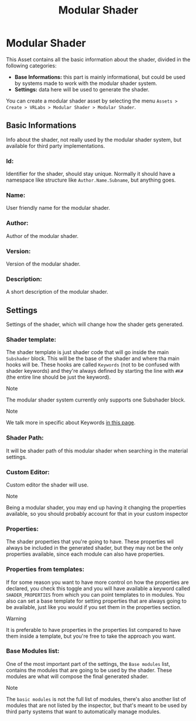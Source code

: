﻿---
uid: str-ModularShader
title: Modular Shader
---

# Modular Shader

This Asset contains all the basic information about the shader, divided in the following categories:
- **Base Informations:** this part is mainly informational, but could be used by systems made to work with the modular shader system.
- **Settings:** data here will be used to generate the shader.

You can create a modular shader asset by selecting the menu `Assets > Create > VRLabs > Modular Shader > Modular Shader`.

## Basic Informations

Info about the shader, not really used by the modular shader system, but available for third party implementations.

### Id: 

Identifier for the shader, should stay unique. Normally it should have a namespace like structure like `Author.Name.Subname`, but anything goes.

### Name:

User friendly name for the modular shader.

### Author:

Author of the modular shader.

### Version: 

Version of the modular shader.

### Description:

A short description of the modular shader.

## Settings

Settings of the shader, which will change how the shader gets generated.

### Shader template:

The shader template is just shader code that will go inside the main `Subshader` block. This will be the base of the shader and where tha main hooks will be.
These hooks are called `Keywords` (not to be confused with shader keywords) and they're always defined by starting the line with `#K#` (the entire line should be just the keyword).
> [!NOTE]
> The modular shader system currently only supports one Subshader block.

> [!NOTE]
> We talk more in specific about Keywords [in this page](xref:str-Keywords).

### Shader Path:

It will be shader path of this modular shader when searching in the material settings.

### Custom Editor:

Custom editor the shader will use.
> [!NOTE]
> Being a modular shader, you may end up having it changing the properties available, so you should probably account for that in your custom inspector

### Properties:

The shader properties that you're going to have. These properties wil always be included in the generated shader, but they may not be the only properties available, since each module can also have properties.

### Properties from templates:

If for some reason you want to have more control on how the properties are declared, you check this toggle and you will have available a keyword called `SHADER_PROPERTIES` from which you can point templates to in modules. You also can set a base template for setting properties that are always going to be available, just like you would if you set them in the properties section.

> [!WARNING]
> It is preferable to have properties in the properties list compared to have them inside a template, but you're free to take the approach you want.

### Base Modules list:

One of the most important part of the settings, the `Base modules` list, contains the modules that are going to be used by the shader. These modules are what will compose the final generated shader.

> [!NOTE]
> The `basic modules` is not the full list of modules, there's also another list of modules that are not listed by the inspector, but that's meant to be used by third party systems that want to automatically manage modules.
